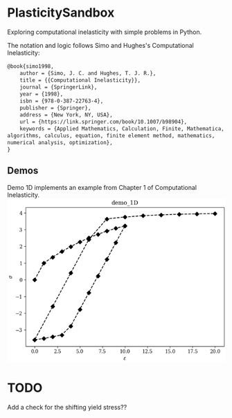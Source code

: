 # PlasticitySandbox
Exploring computational inelasticity with simple problems in Python.

The notation and logic follows Simo and Hughes's Computational Inelasticity:
```
@book{simo1998,
	author = {Simo, J. C. and Hughes, T. J. R.},
	title = {{Computational Inelasticity}},
	journal = {SpringerLink},
	year = {1998},
	isbn = {978-0-387-22763-4},
	publisher = {Springer},
	address = {New York, NY, USA},
	url = {https://link.springer.com/book/10.1007/b98904},
	keywords = {Applied Mathematics, Calculation, Finite, Mathematica, algorithms, calculus, equation, finite element method, mathematics, numerical analysis, optimization},
}
```

## Demos

Demo 1D implements an example from Chapter 1 of Computational Inelasticity.
![alt text](https://github.com/NolanBlack/PlasticitySandbox/blob/main/results/demo1D.png?raw=true)

#  TODO
Add a check for the shifting yield stress??
